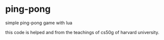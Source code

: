 # ping-pong
simple ping-pong game with lua

this code is helped and from the teachings of cs50g of harvard university.
